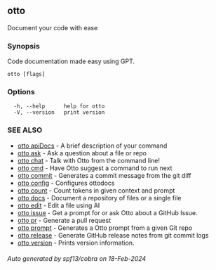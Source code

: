 ## otto

Document your code with ease

### Synopsis

Code documentation made easy using GPT.

```
otto [flags]
```

### Options

```
  -h, --help      help for otto
  -V, --version   print version
```

### SEE ALSO

* [otto apiDocs](otto_apiDocs.md)	 - A brief description of your command
* [otto ask](otto_ask.md)	 - Ask a question about a file or repo
* [otto chat](otto_chat.md)	 - Talk with Otto from the command line!
* [otto cmd](otto_cmd.md)	 - Have Otto suggest a command to run next
* [otto commit](otto_commit.md)	 - Generates a commit message from the git diff
* [otto config](otto_config.md)	 - Configures ottodocs
* [otto count](otto_count.md)	 - Count tokens in given context and prompt
* [otto docs](otto_docs.md)	 - Document a repository of files or a single file
* [otto edit](otto_edit.md)	 - Edit a file using AI
* [otto issue](otto_issue.md)	 - Get a prompt for or ask Otto about a GitHub Issue.
* [otto pr](otto_pr.md)	 - Generate a pull request
* [otto prompt](otto_prompt.md)	 - Generates a Otto prompt from a given Git repo
* [otto release](otto_release.md)	 - Generate GitHub release notes from git commit logs
* [otto version](otto_version.md)	 - Prints version information.

###### Auto generated by spf13/cobra on 18-Feb-2024
